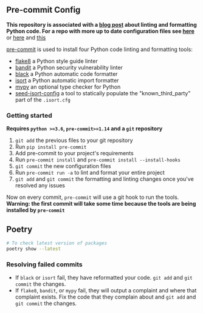 ## Pre-commit Config

**This repository is associated with
a [blog post](https://www.laac.dev/blog/automating-convention-linting-formatting-python/)
about linting and formatting Python code. For a repo with more up to date configuration files
see [here](https://github.com/laactech/pre-commit-config-latest)**
or [here](https://sourcery.ai/blog/python-best-practices/)
and [this](https://www.laac.dev/blog/automating-convention-linting-formatting-python/)

[pre-commit](https://pre-commit.com/) is used to install four Python code linting and formatting
tools:

* [flake8](http://flake8.pycqa.org/en/latest/) a Python style guide linter
* [bandit](https://github.com/PyCQA/bandit) a Python security vulnerability linter
* [black](https://black.readthedocs.io/en/stable/) a Python automatic code formatter
* [isort](https://github.com/timothycrosley/isort) a Python automatic import formatter
* [mypy](https://github.com/python/mypy) an optional type checker for Python
* [seed-isort-config](https://github.com/asottile/seed-isort-config) a tool to statically
  populate the "known_third_party" part of the `.isort.cfg`

### Getting started

**Requires `python >=3.6`, `pre-commit>=1.14` and a `git` repository**

1. `git add` the previous files to your git repository
1. Run `pip install pre-commit`
1. Add pre-commit to your project's requirements
1. Run `pre-commit install` and `pre-commit install --install-hooks`
1. `git commit` the new configuration files
1. Run `pre-commit run -a` to lint and format your entire project
1. `git add` and `git commit` the formatting and linting changes once you've resolved any issues

Now on every commit, `pre-commit` will use a git hook to run the tools.
**Warning: the first commit will take some time because the tools are being installed by
`pre-commit`**

## Poetry

```bash
# To check latest version of packages
poetry show --latest
```

### Resolving failed commits

* If `black` or `isort` fail, they have reformatted your code. `git add` and `git commit`
  the changes.
* If `flake8`, `bandit`, or `mypy` fail, they will output a complaint and where that complaint
  exists. Fix the code that they complain about and `git add` and `git commit` the changes.
